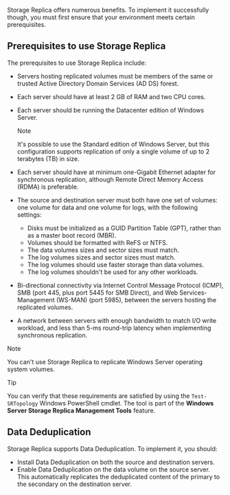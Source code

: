 Storage Replica offers numerous benefits. To implement it successfully though, you must first ensure that your environment meets certain prerequisites.

## Prerequisites to use Storage Replica

The prerequisites to use Storage Replica include:

- Servers hosting replicated volumes must be members of the same or trusted Active Directory Domain Services (AD DS) forest.
- Each server should have at least 2 GB of RAM and two CPU cores.
- Each server should be running the Datacenter edition of Windows Server.

    > [!NOTE] 
    > It's possible to use the Standard edition of Windows Server, but this configuration supports replication of only a single volume of up to 2 terabytes (TB) in size.

- Each server should have at minimum one-Gigabit Ethernet adapter for synchronous replication, although Remote Direct Memory Access (RDMA) is preferable.
- The source and destination server must both have one set of volumes: one volume for data and one volume for logs, with the following settings:
  
   - Disks must be initialized as a GUID Partition Table (GPT), rather than as a master boot record (MBR).
   - Volumes should be formatted with ReFS or NTFS.
   - The data volumes sizes and sector sizes must match.
   - The log volumes sizes and sector sizes must match.
   - The log volumes should use faster storage than data volumes.
   - The log volumes shouldn't be used for any other workloads.

- Bi-directional connectivity via Internet Control Message Protocol (ICMP), SMB (port 445, plus port 5445 for SMB Direct), and Web Services-Management (WS-MAN) (port 5985), between the servers hosting the replicated volumes.
- A network between servers with enough bandwidth to match I/O write workload, and less than 5-ms round-trip latency when implementing synchronous replication.

> [!NOTE]
> You can't use Storage Replica to replicate Windows Server operating system volumes.

> [!TIP]
> You can verify that these requirements are satisfied by using the `Test-SRTopology` Windows PowerShell cmdlet. The tool is part of the **Windows Server Storage Replica Management Tools** feature.

## Data Deduplication

Storage Replica supports Data Deduplication. To implement it, you should:

- Install Data Deduplication on both the source and destination servers.
- Enable Data Deduplication on the data volume on the source server. This automatically replicates the deduplicated content of the primary to the secondary on the destination server.
